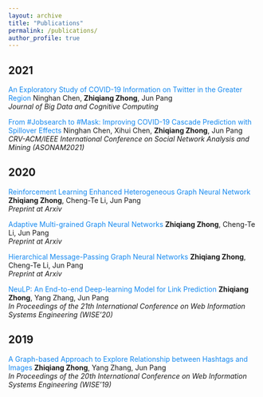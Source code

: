 ```yaml
---
layout: archive
title: "Publications"
permalink: /publications/
author_profile: true
---
```

## 2021
<font color="#1589F0">An Exploratory Study of COVID-19 Information on Twitter in the Greater Region</font>
Ninghan Chen, **Zhiqiang Zhong**, Jun Pang  
*Journal of Big Data and Cognitive Computing*

<font color="#1589F0">From #Jobsearch to #Mask: Improving COVID-19 Cascade Prediction with Spillover Effects</font>
Ninghan Chen, Xihui Chen, **Zhiqiang Zhong**, Jun Pang  
*CRV-ACM/IEEE International Conference on Social Network Analysis and Mining (ASONAM2021)*

## 2020
<font color="#1589F0">Reinforcement Learning Enhanced Heterogeneous Graph Neural Network</font>
**Zhiqiang Zhong**, Cheng-Te Li, Jun Pang  
*Preprint at Arxiv*

<font color="#1589F0">Adaptive Multi-grained Graph Neural Networks</font>
**Zhiqiang Zhong**, Cheng-Te Li, Jun Pang  
*Preprint at Arxiv*

<font color="#1589F0">Hierarchical Message-Passing Graph Neural Networks</font>
**Zhiqiang Zhong**, Cheng-Te Li, Jun Pang  
*Preprint at Arxiv*

<font color="#1589F0">NeuLP: An End-to-end Deep-learning Model for Link Prediction</font>
**Zhiqiang Zhong**, Yang Zhang, Jun Pang  
*In Proceedings of the 21th International Conference on Web Information Systems Engineering (WISE’20)*  

## 2019
<font color="#1589F0">A Graph-based Approach to Explore Relationship between Hashtags and Images</font>
**Zhiqiang Zhong**, Yang Zhang, Jun Pang  
*In Proceedings of the 20th International Conference on Web Information Systems Engineering (WISE’19)*